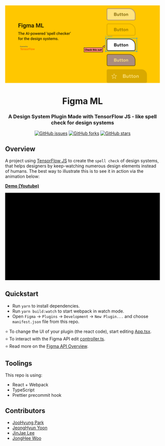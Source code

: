 <p align="center">
  <a href="#">
    <img alt="Figma ML" src="public/file-cover.png" />
  </a>
</p>
<h1 align="center">
  Figma ML
</h1>

<h3 align="center">
  A Design System Plugin Made with TensorFlow JS - like spell check for design systems
</h3>
<div align="center">
	<a href="https://github.com/dusskapark/figma-ml/issues"><img alt="GitHub issues" src="https://img.shields.io/github/issues/dusskapark/figma-ml"></a>
	<a href="https://github.com/dusskapark/figma-ml/network"><img alt="GitHub forks" src="https://img.shields.io/github/forks/dusskapark/figma-ml"></a>
	<a href="https://github.com/dusskapark/figma-ml/stargazers"><img alt="GitHub stars" src="https://img.shields.io/github/stars/dusskapark/figma-ml"></a>
</div>

## Overview

A project using [TensorFlow JS](https://www.tensorflow.org/js) to create the `spell check` of design systems, that helps designers by keep-watching numerous design elements instead of humans. The best way to illustrate this is to see it in action via the animation below:

[**Demo (Youtube)**](https://youtu.be/yUV5dVboGcA) 

[![Demo](public/socialMediaGraphic.gif)](https://youtu.be/yUV5dVboGcA) 


## Quickstart
* Run `yarn` to install dependencies.
* Run `yarn build:watch` to start webpack in watch mode.
* Open `Figma` -> `Plugins` -> `Development` -> `New Plugin...` and choose `manifest.json` file from this repo.

⭐ To change the UI of your plugin (the react code), start editing [App.tsx](./src/app/components/App.tsx).  
⭐ To interact with the Figma API edit [controller.ts](./src/plugin/controller.ts).  
⭐ Read more on the [Figma API Overview](https://www.figma.com/plugin-docs/api/api-overview/).

## Toolings
This repo is using:
* React + Webpack
* TypeScript
* Prettier precommit hook

## Contributors 

- [JooHyung Park](https://github.com/dusskapark)
- [JeongHyun Yoon](https://github.com/ave10987)
- [JinJae Lee](https://github.com/jinbread)
- [JongHee Woo](https://github.com/JongheeWoo)